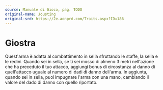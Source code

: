 ```yaml
---
source: Manuale di Gioco, pag. TODO
original-name: Jousting
original-srd: https://2e.aonprd.com/Traits.aspx?ID=186
---
```


# Giostra

Quest'arma è adatta al combattimento in sella sfruttando le staffe, la sella e
le redini. Quando sei in sella, se ti sei mosso di almeno 3 metri nell'azione
che ha preceduto il tuo attacco, aggiungi bonus di circostanza al danno di
quell'attacco uguale al numero di dadi di danno dell'arma. In aggiunta, quando
sei in sella, puoi impugnare l'arma con una mano, cambiando il valore del dado
di danno con quello riportato.
